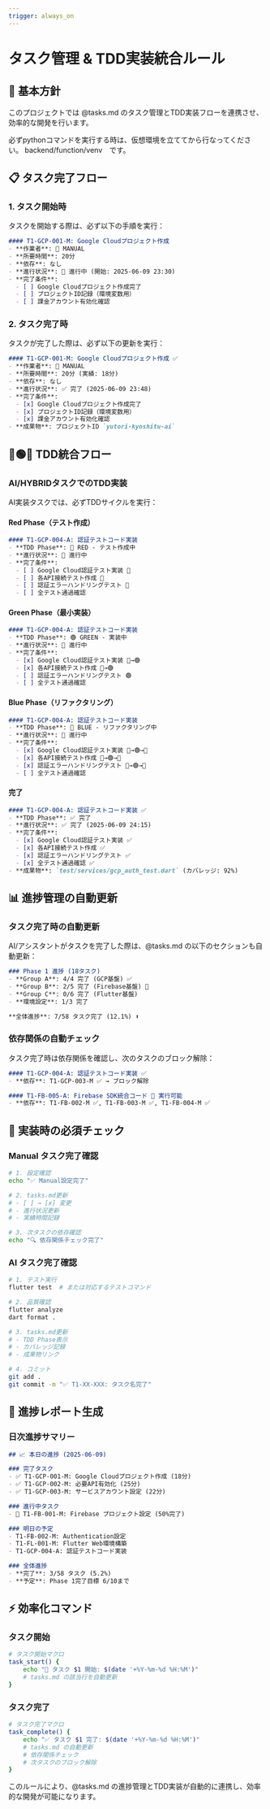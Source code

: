 ```yaml
---
trigger: always_on
---
```


# タスク管理 & TDD実装統合ルール

## 🎯 基本方針

このプロジェクトでは @tasks.md のタスク管理とTDD実装フローを連携させ、効率的な開発を行います。


必ずpythonコマンドを実行する時は、仮想環境を立ててから行なってください。
backend/function/venv　です。

## 📋 タスク完了フロー

### 1. タスク開始時
タスクを開始する際は、必ず以下の手順を実行：

```markdown
#### T1-GCP-001-M: Google Cloudプロジェクト作成
- **作業者**: 🔧 MANUAL
- **所要時間**: 20分
- **依存**: なし
- **進行状況**: 🚀 進行中 (開始: 2025-06-09 23:30)
- **完了条件**: 
  - [ ] Google Cloudプロジェクト作成完了
  - [ ] プロジェクトID記録（環境変数用）
  - [ ] 課金アカウント有効化確認
```

### 2. タスク完了時
タスクが完了した際は、必ず以下の更新を実行：

```markdown
#### T1-GCP-001-M: Google Cloudプロジェクト作成 ✅
- **作業者**: 🔧 MANUAL
- **所要時間**: 20分 (実績: 18分)
- **依存**: なし
- **進行状況**: ✅ 完了 (2025-06-09 23:48)
- **完了条件**: 
  - [x] Google Cloudプロジェクト作成完了
  - [x] プロジェクトID記録（環境変数用）  
  - [x] 課金アカウント有効化確認
- **成果物**: プロジェクトID `yutori-kyoshitu-ai`
```

## 🔴🟢🔵 TDD統合フロー

### AI/HYBRIDタスクでのTDD実装

AI実装タスクでは、必ずTDDサイクルを実行：

#### Red Phase（テスト作成）
```markdown
#### T1-GCP-004-A: 認証テストコード実装
- **TDD Phase**: 🔴 RED - テスト作成中
- **進行状況**: 🚀 進行中
- **完了条件**:
  - [ ] Google Cloud認証テスト実装 🔴
  - [ ] 各API接続テスト作成 🔴
  - [ ] 認証エラーハンドリングテスト 🔴
  - [ ] 全テスト通過確認
```

#### Green Phase（最小実装）
```markdown
#### T1-GCP-004-A: 認証テストコード実装
- **TDD Phase**: 🟢 GREEN - 実装中
- **進行状況**: 🚀 進行中
- **完了条件**:
  - [x] Google Cloud認証テスト実装 🔴→🟢
  - [x] 各API接続テスト作成 🔴→🟢
  - [ ] 認証エラーハンドリングテスト 🟢
  - [ ] 全テスト通過確認
```

#### Blue Phase（リファクタリング）
```markdown
#### T1-GCP-004-A: 認証テストコード実装
- **TDD Phase**: 🔵 BLUE - リファクタリング中  
- **進行状況**: 🚀 進行中
- **完了条件**:
  - [x] Google Cloud認証テスト実装 🔴→🟢→🔵
  - [x] 各API接続テスト作成 🔴→🟢→🔵
  - [x] 認証エラーハンドリングテスト 🔴→🟢→🔵
  - [ ] 全テスト通過確認
```

#### 完了
```markdown
#### T1-GCP-004-A: 認証テストコード実装 ✅
- **TDD Phase**: ✅ 完了
- **進行状況**: ✅ 完了 (2025-06-09 24:15)
- **完了条件**:
  - [x] Google Cloud認証テスト実装 ✅
  - [x] 各API接続テスト作成 ✅  
  - [x] 認証エラーハンドリングテスト ✅
  - [x] 全テスト通過確認 ✅
- **成果物**: `test/services/gcp_auth_test.dart` (カバレッジ: 92%)
```

## 📊 進捗管理の自動更新

### タスク完了時の自動更新

AI/アシスタントがタスクを完了した際は、@tasks.md の以下のセクションも自動更新：

```markdown
### Phase 1 進捗 (18タスク)
- **Group A**: 4/4 完了 (GCP基盤) ✅
- **Group B**: 2/5 完了 (Firebase基盤) 🚀  
- **Group C**: 0/6 完了 (Flutter基盤)
- **環境設定**: 1/3 完了

**全体進捗**: 7/58 タスク完了 (12.1%) ⬆️
```

### 依存関係の自動チェック

タスク完了時は依存関係を確認し、次のタスクのブロック解除：

```markdown
#### T1-GCP-004-A: 認証テストコード実装 ✅
- **依存**: T1-GCP-003-M ✅ → ブロック解除

#### T1-FB-005-A: Firebase SDK統合コード 🚀 実行可能
- **依存**: T1-FB-002-M ✅, T1-FB-003-M ✅, T1-FB-004-M ✅
```

## 🎯 実装時の必須チェック

### Manual タスク完了確認
```bash
# 1. 設定確認
echo "✅ Manual設定完了"

# 2. tasks.md更新
# - [ ] → [x] 変更
# - 進行状況更新
# - 実績時間記録

# 3. 次タスクの依存確認
echo "🔍 依存関係チェック完了"
```

### AI タスク完了確認
```bash
# 1. テスト実行
flutter test  # または対応するテストコマンド

# 2. 品質確認  
flutter analyze
dart format .

# 3. tasks.md更新
# - TDD Phase表示
# - カバレッジ記録
# - 成果物リンク

# 4. コミット
git add .
git commit -m "✅ T1-XX-XXX: タスク名完了"
```

## 📝 進捗レポート生成

### 日次進捗サマリー
```markdown
## 📈 本日の進捗 (2025-06-09)

### 完了タスク
- ✅ T1-GCP-001-M: Google Cloudプロジェクト作成 (18分)
- ✅ T1-GCP-002-M: 必要API有効化 (25分)
- ✅ T1-GCP-003-M: サービスアカウント設定 (22分)

### 進行中タスク  
- 🚀 T1-FB-001-M: Firebase プロジェクト設定 (50%完了)

### 明日の予定
- T1-FB-002-M: Authentication設定
- T1-FL-001-M: Flutter Web環境構築
- T1-GCP-004-A: 認証テストコード実装

### 全体進捗
- **完了**: 3/58 タスク (5.2%)
- **予定**: Phase 1完了目標 6/10まで
```

## ⚡ 効率化コマンド

### タスク開始
```bash
# タスク開始マクロ
task_start() {
    echo "🚀 タスク $1 開始: $(date '+%Y-%m-%d %H:%M')"
    # tasks.md の該当行を自動更新
}
```

### タスク完了
```bash  
# タスク完了マクロ
task_complete() {
    echo "✅ タスク $1 完了: $(date '+%Y-%m-%d %H:%M')"
    # tasks.md の自動更新
    # 依存関係チェック
    # 次タスクのブロック解除
}
```

このルールにより、@tasks.md の進捗管理とTDD実装が自動的に連携し、効率的な開発が可能になります。